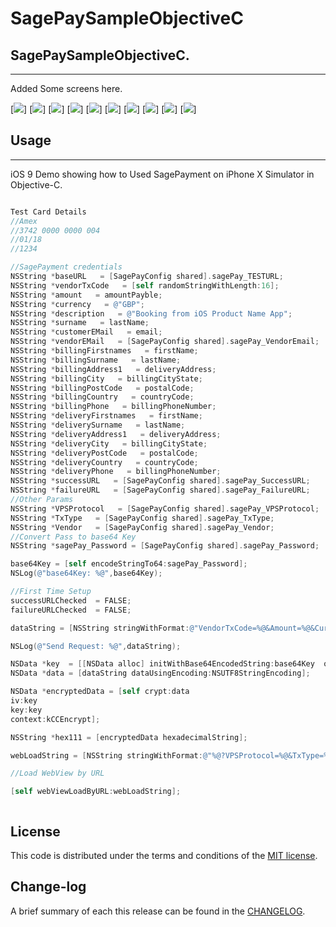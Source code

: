 
SagePaySampleObjectiveC
=========

## SagePaySampleObjectiveC.
------------
 Added Some screens here.

[![](https://github.com/pawankv89/SagePaySampleObjectiveC/blob/master/Screens/1.png)]
[![](https://github.com/pawankv89/SagePaySampleObjectiveC/blob/master/Screens/2.png)]
[![](https://github.com/pawankv89/SagePaySampleObjectiveC/blob/master/Screens/3.png)]
[![](https://github.com/pawankv89/SagePaySampleObjectiveC/blob/master/Screens/4.png)]
[![](https://github.com/pawankv89/SagePaySampleObjectiveC/blob/master/Screens/5.png)]
[![](https://github.com/pawankv89/SagePaySampleObjectiveC/blob/master/Screens/6.png)]
[![](https://github.com/pawankv89/SagePaySampleObjectiveC/blob/master/Screens/7.png)]
[![](https://github.com/pawankv89/SagePaySampleObjectiveC/blob/master/Screens/8.png)]
[![](https://github.com/pawankv89/SagePaySampleObjectiveC/blob/master/Screens/9.png)]
[![](https://github.com/pawankv89/SagePaySampleObjectiveC/blob/master/Screens/10.png)]


## Usage
------------
 iOS 9 Demo showing how to Used SagePayment on iPhone X Simulator in  Objective-C.

```objective-c

Test Card Details
//Amex
//3742 0000 0000 004
//01/18
//1234

//SagePayment credentials
NSString *baseURL   = [SagePayConfig shared].sagePay_TESTURL;
NSString *vendorTxCode   = [self randomStringWithLength:16];
NSString *amount   = amountPayble;
NSString *currency   = @"GBP";
NSString *description   = @"Booking from iOS Product Name App";
NSString *surname   = lastName;
NSString *customerEMail   = email;
NSString *vendorEMail   = [SagePayConfig shared].sagePay_VendorEmail;
NSString *billingFirstnames   = firstName;
NSString *billingSurname   = lastName;
NSString *billingAddress1   = deliveryAddress;
NSString *billingCity   = billingCityState;
NSString *billingPostCode   = postalCode;
NSString *billingCountry   = countryCode;
NSString *billingPhone   = billingPhoneNumber;
NSString *deliveryFirstnames   = firstName;
NSString *deliverySurname   = lastName;
NSString *deliveryAddress1   = deliveryAddress;
NSString *deliveryCity   = billingCityState;
NSString *deliveryPostCode   = postalCode;
NSString *deliveryCountry   = countryCode;
NSString *deliveryPhone   = billingPhoneNumber;
NSString *successURL   = [SagePayConfig shared].sagePay_SuccessURL;
NSString *failureURL   = [SagePayConfig shared].sagePay_FailureURL;
//Other Params
NSString *VPSProtocol   = [SagePayConfig shared].sagePay_VPSProtocol;
NSString *TxType   = [SagePayConfig shared].sagePay_TxType;
NSString *Vendor   = [SagePayConfig shared].sagePay_Vendor;
//Convert Pass to base64 Key
NSString *sagePay_Password = [SagePayConfig shared].sagePay_Password;

base64Key = [self encodeStringTo64:sagePay_Password];
NSLog(@"base64Key: %@",base64Key);

//First Time Setup
successURLChecked  = FALSE;
failureURLChecked  = FALSE;

dataString = [NSString stringWithFormat:@"VendorTxCode=%@&Amount=%@&Currency=%@&Description=%@&Surname=%@&CustomerEMail=%@&VendorEMail=%@&BillingSurname=%@&BillingFirstnames=%@&BillingAddress1=%@&BillingCity=%@&BillingPostCode=%@&BillingCountry=%@&BillingPhone=%@&DeliveryFirstnames=%@&DeliverySurname=%@&DeliveryAddress1=%@&DeliveryCity=%@&DeliveryPostCode=%@&DeliveryCountry=%@&DeliveryPhone=%@&SuccessURL=%@&FailureURL=%@",vendorTxCode,amount,currency,description,surname,customerEMail,vendorEMail,billingSurname,billingFirstnames,billingAddress1,billingCity,billingPostCode,billingCountry,billingPhone,deliveryFirstnames,deliverySurname,deliveryAddress1,deliveryCity,deliveryPostCode,deliveryCountry,deliveryPhone,successURL,failureURL];

NSLog(@"Send Request: %@",dataString);

NSData *key  = [[NSData alloc] initWithBase64EncodedString:base64Key  options:0];
NSData *data = [dataString dataUsingEncoding:NSUTF8StringEncoding];

NSData *encryptedData = [self crypt:data
iv:key
key:key
context:kCCEncrypt];

NSString *hex111 = [encryptedData hexadecimalString];

webLoadString = [NSString stringWithFormat:@"%@?VPSProtocol=%@&TxType=%@&Vendor=%@&Crypt=@%@",baseURL,VPSProtocol,TxType,Vendor,[hex111 uppercaseString]];

//Load WebView by URL

[self webViewLoadByURL:webLoadString];

```

```objective-c

```

## License

This code is distributed under the terms and conditions of the [MIT license](LICENSE).

## Change-log

A brief summary of each this release can be found in the [CHANGELOG](CHANGELOG.mdown). 
